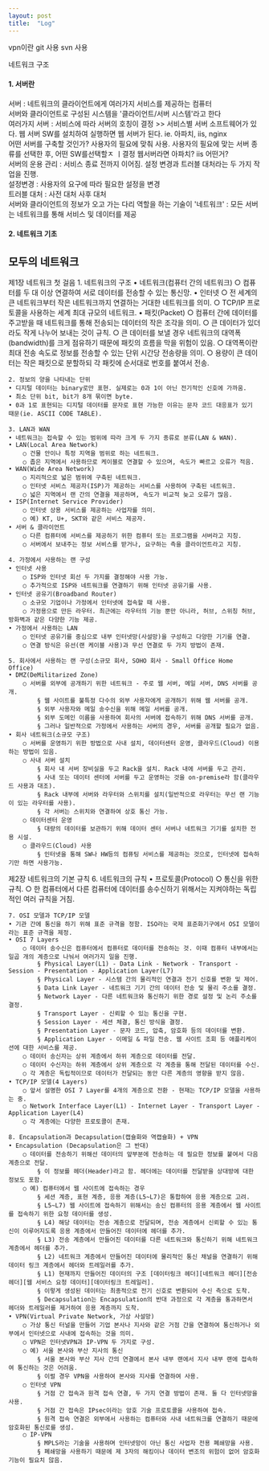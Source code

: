 ```yaml
---
layout: post
title:  "Log"
---
```


vpn이란
git 사용
svn 사용

네트워크 구조<br>

#### 1. 서버란  
서버 : 네트워크의 클라이언트에게 여러가지 서비스를 제공하는 컴퓨터<br>
서버와 클라이언트로 구성된 시스템을 '클라이언트/서버 시스템'라고 한다<br>
여러가지 서버 : 서비스에 따라 서버의 호칭이 결정 >> 서비스별 서버 소프트웨어가 있다. 웹 서버 SW를 설치하여 실행하면 웹 서버가 된다. ie. 아파치, iis, nginx<br>
어떤 서버를 구축할 것인가? 사용자의 필요에 맞춰 사용. 사용자의 필요에 맞는 서버 종류를 선택한 후, 어떤 SW를선택할ㅈ ㅣ결정 웹서버라면 아파치? iis 어떤거?<br>
서버의 운용 관리 : 서비스 종료 전까지 이어짐. 설정 변경과 트러블 대처라는 두 가지 작업을 진행.  
설정변경 : 사용자의 요구에 따라 필요한 설정을 변경  
트러블 대처 : 사전 대처 사후 대처   
서버와 클라이언트의 정보가 오고 가는 다리 역할을 하는 기술이 '네트워크' : 모든 서버는 네트워크를 통해 서비스 및 데이터를 제공  

#### 2. 네트워크 기초

## 모두의 네트워크

제1장 네트워크 첫 걸음
	1. 네트워크의 구조
	• 네트워크(컴퓨터 간의 네트워크)
		○ 컴퓨터를 두 대 이상 연결하여 서로 데이터를 전송할 수 있는 통신망.
	• 인터넷
		○ 전 세계의 큰 네트워크부터 작은 네트워크까지 연결하는 거대한 네트워크를 의미.
		○  TCP/IP 프로토콜을 사용하는 세계 최대 규모의 네트워크.
	• 패킷(Packet)
		○ 컴퓨터 간에 데이터를 주고받을 때 네트워크를 통해 전송되는 데이터의 작은 조각을 의미.
		○ 큰 데이터가 있더라도 작게 나누어 보내는 것이 규칙.
		○ 큰 데이터를 보낼 경우 네트워크의 대역폭(bandwidth)를 크게 점유하기 때문에 패킷의 흐름을 막을 위험이 있음.
		○ 대역폭이란 최대 전송 속도로 정보를 전송할 수 있는 단위 시간당 전송량을 의미.
		○ 용량이 큰 데이터는 작은 패킷으로 분할하되 각 패킷에 순서대로 번호를 붙여서 전송.

	2. 정보의 양을 나타내는 단위
	• 디지털 데이터는 binary로만 표현. 실제로는 0과 1이 아닌 전기적인 신호에 가까움.
	• 최소 단위 bit, bit가 8개 묶이면 byte.
	• 0과 1로 표현되는 디지털 데이터를 문자로 표현 가능한 이유는 문자 코드 대응표가 있기 때문(ie. ASCII CODE TABLE).
	
	3. LAN과 WAN
	• 네트워크는 접속할 수 있는 범위에 따라 크게 두 가지 종류로 분류(LAN & WAN).
	• LAN(Local Area Network)
		○ 건물 안이나 특정 지역을 범위로 하는 네트워크.
		○ 좁은 지역에서 사용하므로 케이블로 연결할 수 있으며, 속도가 빠르고 오류가 적음.
	• WAN(Wide Area Network)
		○ 지리적으로 넓은 범위에 구축된 네트워크.
		○ 인터넷 서비스 제공자(ISP)가 제공하는 서비스를 사용하여 구축된 네트워크.
		○ 넓은 지역에서 랜 간의 연결을 제공하며, 속도가 비교적 늦고 오류가 많음.
	• ISP(Internet Service Provider)
		○ 인터넷 상용 서비스를 제공하는 사업자를 의미.
		○ 예) KT, U+, SKT와 같은 서비스 제공자.
	• 서버 & 클라이언트
		○ 다른 컴퓨터에 서비스를 제공하기 위한 컴퓨터 또는 프로그램을 서버라고 지칭.
		○ 서버에서 보내주는 정보 서비스를 받거나, 요구하는 측을 클라이언트라고 지칭.

	4. 가정에서 사용하는 랜 구성
	• 인터넷 사용
		○ ISP와 인터넷 회선 두 가지를 결정해야 사용 가능. 
		○ 추가적으로 ISP와 네트워크를 연결하기 위해 인터넷 공유기를 사용.
	• 인터넷 공유기(Broadband Router)
		○ 소규모 기업이나 가정에서 인터넷에 접속할 때 사용.
		○ 가정용으로 만든 라우터. 최근에는 라우터의 기능 뿐만 아니라, 허브, 스위칭 허브, 방화벽과 같은 다양한 기능 제공.
	• 가정에서 사용하는 LAN
		○ 인터넷 공유기를 중심으로 내부 인터넷망(사설망)을 구성하고 다양한 기기를 연결.
		○ 연결 방식은 유선(랜 케이블 사용)과 무선 연결로 두 가지 방법이 존재.
			
	5. 회사에서 사용하는 랜 구성(소규모 회사, SOHO 회사 - Small Office Home Office)
	• DMZ(DeMilitarized Zone)
		○ 서버를 외부에 공개하기 위한 네트워크 - 주로 웹 서버, 메일 서버, DNS 서버를 공개.
			§ 웹 사이트를 불특정 다수의 외부 사용자에게 공개하기 위해 웹 서버를 공개.
			§ 외부 사용자와 메일 송수신을 위해 메일 서버를 공개.
			§ 외부 도메인 이름을 사용하여 회사의 서버에 접속하기 위해 DNS 서버를 공개.
			§ 그러나 일반적으로 가정에서 사용하는 서버의 경우, 서버를 공개할 필요가 없음.
	• 회사 네트워크(소규모 구조)
		○ 서버를 운영하기 위한 방법으로 사내 설치, 데이터센터 운영, 클라우드(Cloud) 이용하는 방법이 있음.
		○ 사내 서버 설치
			§ 회사 내 서버 장비실을 두고 Rack을 설치. Rack 내에 서버를 두고 관리.
			§ 사내 또는 데이터 센터에 서버를 두고 운영하는 것을 on-premise라 함(클라우드 사용과 대조).
			§ Rack 내부에 서버와 라우터와 스위치를 설치(일반적으로 라우터는 무선 랜 기능이 있는 라우터를 사용).
			§ 각 서버는 스위치와 연결하여 상호 통신 가능.
		○ 데이터센터 운영
			§ 대량의 데이터를 보관하기 위해 데이터 센터 서버나 네트워크 기기를 설치한 전용 시설.
		○ 클라우드(Cloud) 사용
			§ 인터넷을 통해 SW나 HW등의 컴퓨팅 서비스를 제공하는 것으로, 인터넷에 접속하기만 하면 사용가능.

제2장 네트워크의 기본 규칙
	6. 네트워크의 규칙
	• 프로토콜(Protocol)
		○ 통신을 위한 규칙.
		○ 한 컴퓨터에서 다른 컴퓨터에 데이터를 송수신하기 위해서는 지켜야하는 독립적인 여러 규칙을 거침.

	7. OSI 모델과 TCP/IP 모델
	• 기관 간에 통신을 하기 위해 표준 규격을 정함. ISO라는 국제 표준화기구에서 OSI 모델이라는 표준 규격을 제정.
	• OSI 7 Layers
		○ 데이터 송수신은 컴퓨터에서 컴퓨터로 데이터를 전송하는 것. 이때 컴퓨터 내부에서는 일곱 개의 계층으로 나눠서 여러가지 일을 진행.
			§ Physical Layer(L1) - Data Link - Network - Transport - Session - Presentation - Application Layer(L7)
			§ Physical Layer - 시스템 간의 물리적인 연결과 전기 신호를 변환 및 제어.
			§ Data Link Layer - 네트워크 기기 간의 데이터 전송 및 물리 주소를 결정.
			§ Network Layer - 다른 네트워크와 통신하기 위한 경로 설정 및 논리 주소를 결정.
			§ Transport Layer - 신뢰할 수 있는 통신을 구현.
			§ Session Layer - 세션 체결, 통신 방식을 결정.
			§ Presentation Layer - 문자 코드, 압축, 암호화 등의 데이터를 변환.
			§ Application Layer - 이메일 & 파일 전송. 웹 사이트 조회 등 애플리케이션에 대한 서비스를 제공.
		○ 데이터 송신자는 상위 계층에서 하위 계층으로 데이터를 전달. 
		○ 데이터 수신자는 하위 계층에서 상위 계층으로 각 계층을 통해 전달된 데이터를 수신.
		○ 각 계층은 독립적이므로 데이터가 전달되는 동안 다른 계층의 영향을 받지 않음.
	• TCP/IP 모델(4 Layers)
		○ 앞서 설명한 OSI 7 Layer를 4개의 계층으로 전환 - 현재는 TCP/IP 모델을 사용하는 중.
		○ Network Interface Layer(L1) - Internet Layer - Transport Layer - Application Layer(L4)
		○ 각 계층에는 다양한 프로토콜이 존재.

	8. Encapsulation과 Decapsulation(캡슐화와 역캡슐화) + VPN
	• Encapsulation (Decapsulation은 그 반대)
		○ 데이터를 전송하기 위해선 데이터의 앞부분에 전송하는 데 필요한 정보를 붙여서 다음 계층으로 전달. 
			§ 이 정보를 헤더(Header)라고 함. 헤더에는 데이터를 전달받을 상대방에 대한 정보도 포함.
		○ 예) 컴퓨터에서 웹 사이트에 접속하는 경우
			§ 세션 계층, 표현 계층, 응용 계층(L5~L7)은 통합하여 응용 계층으로 고려.
			§ L5~L7) 웹 사이트에 접속하기 위해서는 송신 컴퓨터의 응용 계층에서 웹 사이트를 접속하기 위한 요청 데이터를 생성.
			§ L4) 해당 데이터는 전송 계층으로 전달되며, 전송 계층에서 신뢰할 수 있는 통신이 이루어지도록 응용 계층에서 만들어진 데이터에 헤더를 추가.
			§ L3) 전송 계층에서 만들어진 데이터를 다른 네트워크와 통신하기 위해 네트워크 계층에서 헤더를 추가.
			§ L2) 네트워크 계층에서 만들어진 데이터에 물리적인 통신 채널을 연결하기 위해 데이터 링크 계층에서 헤더와 트레일러를 추가.
			§ L1) 현재까지 만들어진 데이터의 구조 [데이터링크 헤더][네트워크 헤더][전송 헤더][웹 서비스 요청 데이터][데이터링크 트레일러].
			§ 이렇게 생성된 데이터는 최종적으로 전기 신호로 변환되어 수신 측으로 도착.
			§ Decapsulation는 Encapsulation의 반대 과정으로 각 계층을 통과하면서 헤더와 트레일러를 제거하여 응용 계층까지 도착.
	• VPN(Virtual Private Network, 가상 사설망)
		○ 가상 통신 터널을 만들어 기업 본사나 지사와 같은 거점 간을 연결하여 통신하거나 외부에서 인터넷으로 사내에 접속하는 것을 의미.
		○ VPN은 인터넷VPN과 IP-VPN 두 가지로 구성.
		○ 예) 서울 본사와 부산 지사의 통신
			§ 서울 본사와 부산 지사 간의 연결에서 본사 내부 랜에서 지사 내부 랜에 접속하여 통신하는 것은 어려움. 
			§ 이럴 경우 VPN을 사용하여 본사와 지사를 연결하여 사용.
		○ 인터넷 VPN
			§ 거점 간 접속과 원격 접속 연결, 두 가지 연결 방법이 존재. 둘 다 인터넷망을 사용.
			§ 거점 간 접속은 IPsec이라는 암호 기술 프로토콜을 사용하여 접속.
			§ 원격 접속 연결은 외부에서 사용하는 컴퓨터와 사내 네트워크를 연결하기 때문에 암호화된 통신로를 생성.
		○ IP-VPN
			§ MPLS라는 기술을 사용하며 인터넷망이 아닌 통신 사업자 전용 폐쇄망을 사용.
			§ 폐쇄망을 사용하기 때문에 제 3자의 해킹이나 데이터 변조의 위험이 없어 암호화 기능이 필요치 않음.

